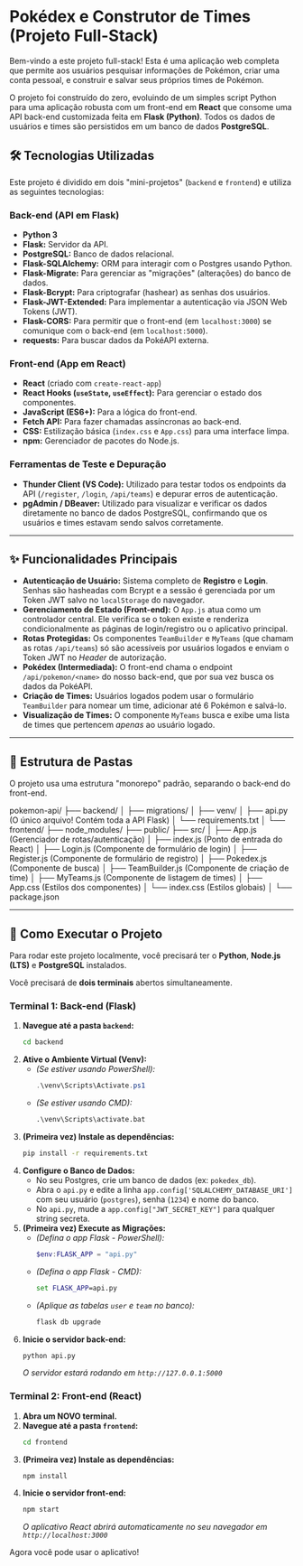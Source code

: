 #  Pokédex e Construtor de Times (Projeto Full-Stack)

Bem-vindo a este projeto full-stack! Esta é uma aplicação web completa que permite aos usuários pesquisar informações de Pokémon, criar uma conta pessoal, e construir e salvar seus próprios times de Pokémon.

O projeto foi construído do zero, evoluindo de um simples script Python para uma aplicação robusta com um front-end em **React** que consome uma API back-end customizada feita em **Flask (Python)**. Todos os dados de usuários e times são persistidos em um banco de dados **PostgreSQL**.

## 🛠️ Tecnologias Utilizadas

Este projeto é dividido em dois "mini-projetos" (`backend` e `frontend`) e utiliza as seguintes tecnologias:

### Back-end (API em Flask)
* **Python 3**
* **Flask:** Servidor da API.
* **PostgreSQL:** Banco de dados relacional.
* **Flask-SQLAlchemy:** ORM para interagir com o Postgres usando Python.
* **Flask-Migrate:** Para gerenciar as "migrações" (alterações) do banco de dados.
* **Flask-Bcrypt:** Para criptografar (hashear) as senhas dos usuários.
* **Flask-JWT-Extended:** Para implementar a autenticação via JSON Web Tokens (JWT).
* **Flask-CORS:** Para permitir que o front-end (em `localhost:3000`) se comunique com o back-end (em `localhost:5000`).
* **requests:** Para buscar dados da PokéAPI externa.

### Front-end (App em React)
* **React** (criado com `create-react-app`)
* **React Hooks (`useState`, `useEffect`):** Para gerenciar o estado dos componentes.
* **JavaScript (ES6+):** Para a lógica do front-end.
* **Fetch API:** Para fazer chamadas assíncronas ao back-end.
* **CSS:** Estilização básica (`index.css` e `App.css`) para uma interface limpa.
* **npm:** Gerenciador de pacotes do Node.js.

### Ferramentas de Teste e Depuração
* **Thunder Client (VS Code):** Utilizado para testar todos os endpoints da API (`/register`, `/login`, `/api/teams`) e depurar erros de autenticação.
* **pgAdmin / DBeaver:** Utilizado para visualizar e verificar os dados diretamente no banco de dados PostgreSQL, confirmando que os usuários e times estavam sendo salvos corretamente.

---

## ✨ Funcionalidades Principais

* **Autenticação de Usuário:** Sistema completo de **Registro** e **Login**. Senhas são hasheadas com Bcrypt e a sessão é gerenciada por um Token JWT salvo no `localStorage` do navegador.
* **Gerenciamento de Estado (Front-end):** O `App.js` atua como um controlador central. Ele verifica se o token existe e renderiza condicionalmente as páginas de login/registro ou o aplicativo principal.
* **Rotas Protegidas:** Os componentes `TeamBuilder` e `MyTeams` (que chamam as rotas `/api/teams`) só são acessíveis por usuários logados e enviam o Token JWT no *Header* de autorização.
* **Pokédex (Intermediada):** O front-end chama o endpoint `/api/pokemon/<name>` do nosso back-end, que por sua vez busca os dados da PokéAPI.
* **Criação de Times:** Usuários logados podem usar o formulário `TeamBuilder` para nomear um time, adicionar até 6 Pokémon e salvá-lo.
* **Visualização de Times:** O componente `MyTeams` busca e exibe uma lista de times que pertencem *apenas* ao usuário logado.

---

## 📂 Estrutura de Pastas

O projeto usa uma estrutura "monorepo" padrão, separando o back-end do front-end.

pokemon-api/ ├── backend/ │ ├── migrations/ │ ├── venv/ │ ├── api.py (O único arquivo! Contém toda a API Flask) │ └── requirements.txt │ └── frontend/ ├── node_modules/ ├── public/ ├── src/ │ ├── App.js (Gerenciador de rotas/autenticação) │ ├── index.js (Ponto de entrada do React) │ ├── Login.js (Componente de formulário de login) │ ├── Register.js (Componente de formulário de registro) │ ├── Pokedex.js (Componente de busca) │ ├── TeamBuilder.js (Componente de criação de time) │ ├── MyTeams.js (Componente de listagem de times) │ ├── App.css (Estilos dos componentes) │ └── index.css (Estilos globais) │ └── package.json


---

## 🚀 Como Executar o Projeto

Para rodar este projeto localmente, você precisará ter o **Python**, **Node.js (LTS)** e **PostgreSQL** instalados.

Você precisará de **dois terminais** abertos simultaneamente.

### Terminal 1: Back-end (Flask)

1.  **Navegue até a pasta `backend`:**
    ```bash
    cd backend
    ```
2.  **Ative o Ambiente Virtual (Venv):**
    * *(Se estiver usando PowerShell):*
        ```powershell
        .\venv\Scripts\Activate.ps1
        ```
    * *(Se estiver usando CMD):*
        ```cmd
        .\venv\Scripts\activate.bat
        ```
3.  **(Primeira vez) Instale as dependências:**
    ```bash
    pip install -r requirements.txt
    ```
4.  **Configure o Banco de Dados:**
    * No seu Postgres, crie um banco de dados (ex: `pokedex_db`).
    * Abra o `api.py` e edite a linha `app.config['SQLALCHEMY_DATABASE_URI']` com seu usuário (`postgres`), senha (`1234`) e nome do banco.
    * No `api.py`, mude a `app.config["JWT_SECRET_KEY"]` para qualquer string secreta.
5.  **(Primeira vez) Execute as Migrações:**
    * *(Defina o app Flask - PowerShell):*
        ```powershell
        $env:FLASK_APP = "api.py"
        ```
    * *(Defina o app Flask - CMD):*
        ```cmd
        set FLASK_APP=api.py
        ```
    * *(Aplique as tabelas `user` e `team` no banco):*
        ```bash
        flask db upgrade
        ```
6.  **Inicie o servidor back-end:**
    ```bash
    python api.py
    ```
    *O servidor estará rodando em `http://127.0.0.1:5000`*

### Terminal 2: Front-end (React)

1.  **Abra um NOVO terminal.**
2.  **Navegue até a pasta `frontend`:**
    ```bash
    cd frontend
    ```
3.  **(Primeira vez) Instale as dependências:**
    ```bash
    npm install
    ```
4.  **Inicie o servidor front-end:**
    ```bash
    npm start
    ```
    *O aplicativo React abrirá automaticamente no seu navegador em `http://localhost:3000`*

Agora você pode usar o aplicativo!
